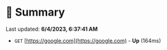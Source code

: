 # 📖 Summary
Last updated: **6/4/2023, 6:37:41 AM**

- `GET` [https://google.com](https://google.com) - **Up** (164ms)
